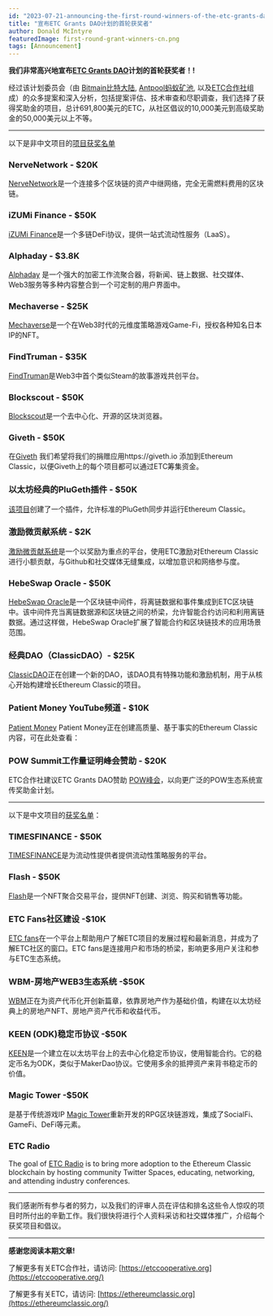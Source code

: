 ```yaml
---
id: "2023-07-21-announcing-the-first-round-winners-of-the-etc-grants-dao-program-cn"
title: "宣布ETC Grants DAO计划的首轮获奖者"
author: Donald McIntyre
featuredImage: first-round-grant-winners-cn.png
tags: [Announcement]
---
```


**我们非常高兴地宣布[ETC Grants DAO](https://etcgrantsdao.io/)计划的首轮获奖者！!**

经过该计划委员会（由 [Bitmain比特大陆](https://www.bitmain.com/), [Antpool蚂蚁矿池](https://www.antpool.com), 以及[ETC合作社](https://etccooperative.org/)组成）的众多提案和深入分析，包括提案评估、技术审查和尽职调查，我们选择了获得奖助金的项目，总计691,800美元的ETC，从社区倡议的10,000美元到高级奖助金的50,000美元以上不等。

---

以下是非中文项目的[项目获奖名单](https://etcgrants.softr.app/projects-list-funded-zh)

### NerveNetwork - $20K

[NerveNetwork](https://etcgrants.softr.app/project-details-zh?recordId=recX5SnfUaW7StHiq)是一个连接多个区块链的资产中继网络，完全无需燃料费用的区块链。

### iZUMi Finance - $50K

[iZUMi Finance](https://etcgrants.softr.app/project-details-zh?recordId=recAgWpIfely1Btoc)是一个多链DeFi协议，提供一站式流动性服务（LaaS）。

### Alphaday - $3.8K

[Alphaday](https://etcgrants.softr.app/project-details-zh?recordId=recFXsxD1gSPBC6ab) 是一个强大的加密工作流聚合器，将新闻、链上数据、社交媒体、Web3服务等多种内容整合到一个可定制的用户界面中。

### Mechaverse - $25K

[Mechaverse](https://etcgrants.softr.app/project-details-zh?recordId=recSTW5H2tIpI8RQo)是一个在Web3时代的元维度策略游戏Game-Fi，授权各种知名日本IP的NFT。

### FindTruman - $35K

[FindTruman](https://etcgrants.softr.app/project-details-zh?recordId=recojDDyWm6un7bv7)是Web3中首个类似Steam的故事游戏共创平台。

### Blockscout - $50K

[Blockscout](https://etcgrants.softr.app/project-details-zh?recordId=recF2ZgRGBCNbg8KL)是一个去中心化、开源的区块浏览器。

### Giveth - $50K

在[Giveth](https://etcgrants.softr.app/project-details-zh?recordId=recNgFDKdD1K7XSZ1) 我们希望将我们的捐赠应用https://giveth.io 添加到Ethereum Classic，以便Giveth上的每个项目都可以通过ETC筹集资金。

### 以太坊经典的PluGeth插件 - $50K

[该项目](https://etcgrants.softr.app/project-details-zh?recordId=recOpSvgpRDDBPuJ8)创建了一个插件，允许标准的PluGeth同步并运行Ethereum Classic。

### 激励微贡献系统 - $2K

[激励微贡献系统](https://etcgrants.softr.app/project-details-zh?recordId=recUjRAqrz5WJTixw)是一个以奖励为重点的平台，使用ETC激励对Ethereum Classic进行小额贡献，与Github和社交媒体无缝集成，以增加意识和网络参与度。

### HebeSwap Oracle - $50K

[HebeSwap Oracle](https://etcgrants.softr.app/project-details-zh?recordId=recawTYlPRP0Ntkwz)是一个区块链中间件，将离链数据和事件集成到ETC区块链中。该中间件充当离链数据源和区块链之间的桥梁，允许智能合约访问和利用离链数据。通过这样做，HebeSwap Oracle扩展了智能合约和区块链技术的应用场景范围。

### 经典DAO（ClassicDAO）- $25K

[ClassicDAO](https://etcgrants.softr.app/project-details-zh?recordId=recZ9rnWBcmTO6FYj)正在创建一个新的DAO，该DAO具有特殊功能和激励机制，用于从核心开始构建增长Ethereum Classic的项目。

### Patient Money YouTube频道 - $10K

[Patient Money](https://etcgrants.softr.app/project-details-zh?recordId=recrLz0lwuMbwD23o)
Patient Money正在创建高质量、基于事实的Ethereum Classic内容，可在此处查看：

### POW Summit工作量证明峰会赞助 - $20K

ETC合作社建议ETC Grants DAO赞助 [POW峰会](https://etcgrants.softr.app/project-details-zh?recordId=recHBC1GES5DpKSPF)，以向更广泛的POW生态系统宣传奖助金计划。

---

以下是中文项目的[获奖名单](https://etcgrants.softr.app/projects-list-zh)：

### TIMESFINANCE - $50K

[TIMESFINANCE](https://etcgrants.softr.app/project-details-en?recordId=rec5OBQ30NPbq30b8)是为流动性提供者提供流动性策略服务的平台。

### Flash - $50K

[Flash](https://etcgrants.softr.app/project-details-zh?recordId=recHCbzYkaOlfFUpS)是一个NFT聚合交易平台，提供NFT创建、浏览、购买和销售等功能。

### ETC Fans社区建设 -$10K

[ETC fans](https://etcgrants.softr.app/project-details-zh?recordId=recr0eMr29BldNctN)在一个平台上帮助用户了解ETC项目的发展过程和最新消息，并成为了解ETC社区的窗口。ETC fans是连接用户和市场的桥梁，影响更多用户关注和参与ETC生态系统。

### WBM-房地产WEB3生态系统 -$50K

[WBM](https://etcgrants.softr.app/project-details-zh?recordId=recA9y80KIuXXRFhN)正在为资产代币化开创新篇章，依靠房地产作为基础价值，构建在以太坊经典上的房地产NFT、房地产资产代币和收益代币。

### KEEN (ODK)稳定币协议 -$50K

[KEEN](https://etcgrants.softr.app/project-details-zh?recordId=recoXCg2UoyzxDEfP)是一个建立在以太坊平台上的去中心化稳定币协议，使用智能合约。它的稳定币名为ODK，类似于MakerDao协议。它使用多余的抵押资产来背书稳定币的价值。

### Magic Tower -$50K

是基于传统游戏IP [Magic Tower](https://etcgrants.softr.app/project-details-zh?recordId=recnw4j7BP3XQHZr5)重新开发的RPG区块链游戏，集成了SocialFi、GameFi、DeFi等元素。

### ETC Radio

The goal of [ETC Radio](https://etcgrants.softr.app/project-details-review-zh?recordId=recQfTCd5Idu96HrC) is to bring more adoption to the Ethereum Classic blockchain by hosting community Twitter Spaces, educating, networking, and attending industry conferences.

---

我们感谢所有参与者的努力，以及我们的评审人员在评估和排名这些令人惊叹的项目时所付出的辛勤工作。我们很快将进行个人资料采访和社交媒体推广，介绍每个获奖项目和倡议。

---

**感谢您阅读本期文章!**

了解更多有关ETC合作社，请访问:  [https://etccooperative.org](https://etccooperative.org/)

了解更多有关ETC，请访问:  [https://ethereumclassic.org](https://ethereumclassic.org/)

